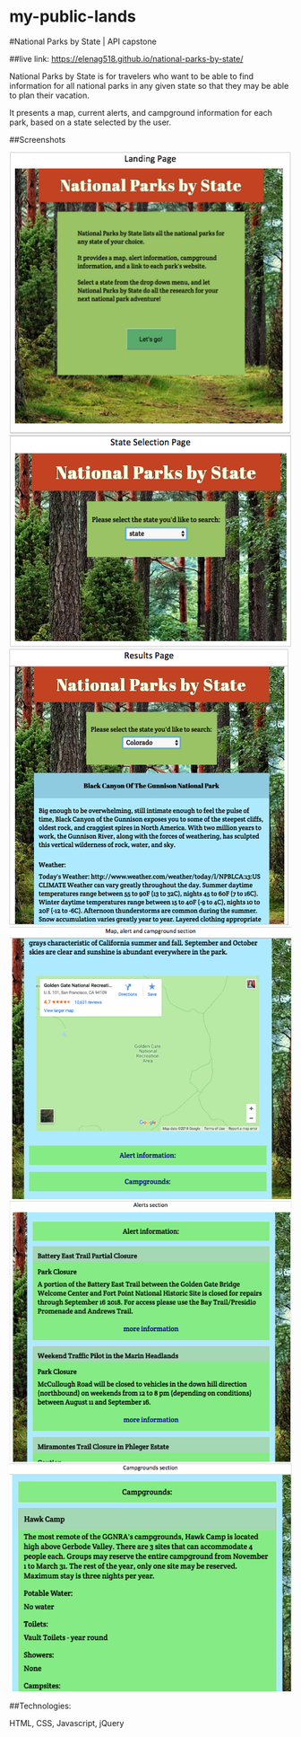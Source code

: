# my-public-lands

#National Parks by State   | API capstone

##live link:  https://elenag518.github.io/national-parks-by-state/


National Parks by State is for travelers who want to be able to find information for all national parks in any given state so that they may be able to plan their vacation.

It presents a map, current alerts, and campground information for each park, based on a state selected by the user.

##Screenshots

[![Landing Page](https://github.com/ElenaG518/my-public-lands/blob/master/screenshots/Landing%20page.png?raw=true)](#LandingPage)
[![Search screen](https://github.com/ElenaG518/my-public-lands/blob/master/screenshots/search%20screen.png?raw=true)](#SearchPage)
[![Results screen](https://github.com/ElenaG518/my-public-lands/blob/master/screenshots/results%20screen.png?raw=true)](#ResultsPage)
[![Map Alerts and Campground section](https://github.com/ElenaG518/my-public-lands/blob/master/screenshots/maps%20alert%20camping%20section.png?raw=true)](#MapsAlertsCamping)
[![Alerts screen](https://github.com/ElenaG518/my-public-lands/blob/master/screenshots/alerts%20section.png?raw=true)](#AlertsSection	)
[![Campground screen](https://github.com/ElenaG518/my-public-lands/blob/master/screenshots/campground%20section.png?raw=true)](#CampgroundSection)	


##Technologies:

HTML, CSS, Javascript, jQuery



